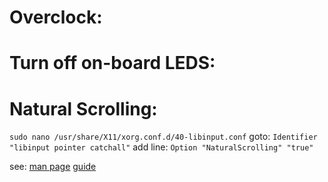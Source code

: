 # Overclock:

# Turn off on-board LEDS:

# Natural Scrolling:
`sudo nano /usr/share/X11/xorg.conf.d/40-libinput.conf`
goto: `Identifier "libinput pointer catchall"`
add line: `Option "NaturalScrolling" "true"`

see: [man page](https://systutorials.com/docs/linux/man/4-libinput)
     [guide](https://wiki.debian.org/LibinputTouchpad)
